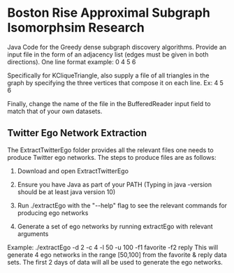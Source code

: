 # Boston Rise Approximal Subgraph Isomorphsim Research
Java Code for the Greedy dense subgraph discovery algorithms. Provide an input file in the form of an adjacency list (edges must be given in both directions). One line format example: 0 4 5 6

Specifically for KCliqueTriangle, also supply a file of all triangles in the graph by specifying the three vertices that compose it on each line. Ex: 4 5 6

Finally, change the name of the file in the BufferedReader input field to match that of your own datasets.

## Twitter Ego Network Extraction
The ExtractTwitterEgo folder provides all the relevant files one needs to produce Twitter ego networks. The steps to produce files are as follows:
1. Download and open ExtractTwitterEgo
2. Ensure you have Java as part of your PATH (Typing in java -version should be at least java version 10) 

3. Run ./extractEgo with the "--help" flag to see the relevant commands for producing ego networks
4. Generate a set of ego networks by running extractEgo with relevant arguments

Example: ./extractEgo -d 2 -c 4 -l 50 -u 100 -f1 favorite -f2 reply
This will generate 4 ego networks in the range [50,100] from the favorite & reply data sets. The first 2 days of data will all be used to generate the ego networks.


